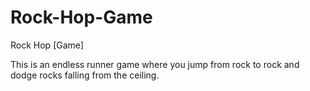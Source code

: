# Rock-Hop-Game
Rock Hop [Game]

This is an endless runner game where you jump from rock to rock and dodge rocks falling from the ceiling.
